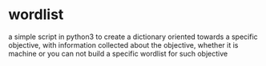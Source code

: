 # wordlist
a simple script in python3 to create a dictionary oriented towards a specific objective, with information collected about the objective, whether it is machine or you can not build a specific wordlist for such objective
